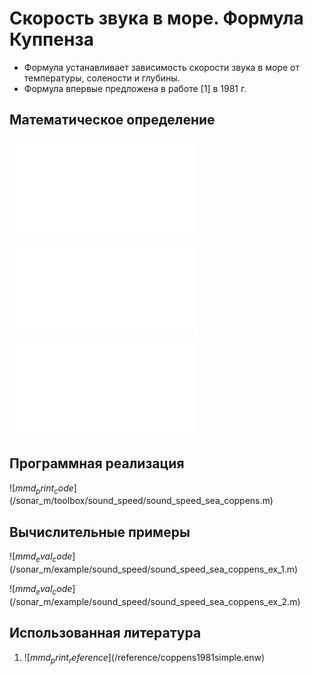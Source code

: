 # Скорость звука в море. Формула Куппенза

- Формула устанавливает зависимость скорости звука в море от температуры, 
солености и глубины.
- Формула впервые предложена в работе [1] в 1981 г.

## Математическое определение

![$mmd_print_equation_boxed](include/sound_speed_sea_coppens.tex)

![$mmd_print_markdown](include/sound_speed_sea_coppens_args.ru.md)

![$mmd_print_equation](include/sound_speed_sea_coppens_1.tex)

## Программная реализация

![$mmd_print_code]($/sonar_m/toolbox/sound_speed/sound_speed_sea_coppens.m)

## Вычислительные примеры

![$mmd_eval_code]($/sonar_m/example/sound_speed/sound_speed_sea_coppens_ex_1.m)

![$mmd_eval_code]($/sonar_m/example/sound_speed/sound_speed_sea_coppens_ex_2.m)

## Использованная литература

1. ![$mmd_print_reference]($/reference/coppens1981simple.enw)


